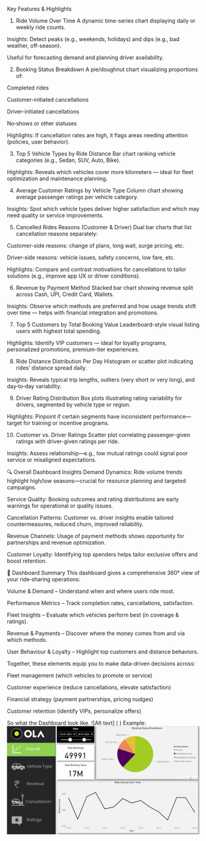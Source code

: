  Key Features & Highlights
1. Ride Volume Over Time
A dynamic time-series chart displaying daily or weekly ride counts.

Insights: Detect peaks (e.g., weekends, holidays) and dips (e.g., bad weather, off-season).

Useful for forecasting demand and planning driver availability.

2. Booking Status Breakdown
A pie/doughnut chart visualizing proportions of:

Completed rides

Customer-initiated cancellations

Driver-initiated cancellations

No‑shows or other statuses

Highlights: If cancellation rates are high, it flags areas needing attention (policies, user behavior).

3. Top 5 Vehicle Types by Ride Distance
Bar chart ranking vehicle categories (e.g., Sedan, SUV, Auto, Bike).

Highlights: Reveals which vehicles cover more kilometers — ideal for fleet optimization and maintenance planning.

4. Average Customer Ratings by Vehicle Type
Column chart showing average passenger ratings per vehicle category.

Insights: Spot which vehicle types deliver higher satisfaction and which may need quality or service improvements.

5. Cancelled Rides Reasons (Customer & Driver)
Dual bar charts that list cancellation reasons separately:

Customer-side reasons: change of plans, long wait, surge pricing, etc.

Driver-side reasons: vehicle issues, safety concerns, low fare, etc.

Highlights: Compare and contrast motivations for cancellations to tailor solutions (e.g., improve app UX or driver conditions).

6. Revenue by Payment Method
Stacked bar chart showing revenue split across Cash, UPI, Credit Card, Wallets.

Insights: Observe which methods are preferred and how usage trends shift over time — helps with financial integration and promotions.

7. Top 5 Customers by Total Booking Value
Leaderboard-style visual listing users with highest total spending.

Highlights: Identify VIP customers — ideal for loyalty programs, personalized promotions, premium-tier experiences.

8. Ride Distance Distribution Per Day
Histogram or scatter plot indicating rides’ distance spread daily.

Insights: Reveals typical trip lengths, outliers (very short or very long), and day‑to‑day variability.

9. Driver Rating Distribution
Box plots illustrating rating variability for drivers, segmented by vehicle type or region.

Highlights: Pinpoint if certain segments have inconsistent performance—target for training or incentive programs.

10. Customer vs. Driver Ratings
Scatter plot correlating passenger-given ratings with driver-given ratings per ride.

Insights: Assess relationship—e.g., low mutual ratings could signal poor service or misaligned expectations.

🔍 Overall Dashboard Insights
Demand Dynamics: Ride volume trends highlight high/low seasons—crucial for resource planning and targeted campaigns.

Service Quality: Booking outcomes and rating distributions are early warnings for operational or quality issues.

Cancellation Patterns: Customer vs. driver insights enable tailored countermeasures, reduced churn, improved reliability.

Revenue Channels: Usage of payment methods shows opportunity for partnerships and revenue optimization.

Customer Loyalty: Identifying top spenders helps tailor exclusive offers and boost retention.

📝 Dashboard Summary
This dashboard gives a comprehensive 360° view of your ride‑sharing operations:

Volume & Demand – Understand when and where users ride most.

Performance Metrics – Track completion rates, cancellations, satisfaction.

Fleet Insights – Evaluate which vehicles perform best (in coverage & ratings).

Revenue & Payments – Discover where the money comes from and via which methods.

User Behaviour & Loyalty – Highlight top customers and distance behaviors.

Together, these elements equip you to make data-driven decisions across:

Fleet management (which vehicles to promote or service)

Customer experience (reduce cancellations, elevate satisfaction)

Financial strategy (payment partnerships, pricing nudges)

Customer retention (identify VIPs, personalize offers)

So what the Dashboard look like. ![Alt text] ( )
Example:![Dashboard Preview](https://github.com/mdsajidhussain0786/OLA-DASHBOARD/blob/1aaa77e8fd3c0e49bf7faa6d022151a116072aca/Snapshot%20of%20the%20OLA%20Dashboard.png)
